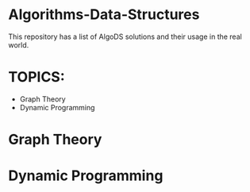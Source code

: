 # Algorithms-Data-Structures
This repository has a list of AlgoDS solutions and their usage in the real world.


# TOPICS:
+ Graph Theory
+ Dynamic Programming

# Graph Theory

# Dynamic Programming

